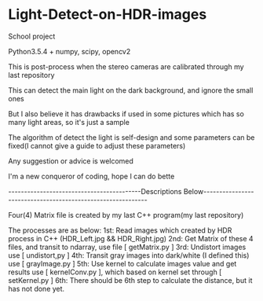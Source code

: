 # Light-Detect-on-HDR-images

School project

Python3.5.4 + numpy, scipy, opencv2

This is post-process when the stereo cameras are calibrated through my last repository

This can detect the main light on the dark background, and ignore the small ones

But I also believe it has drawbacks if used in some pictures which has so many light areas, so it's just a sample

The algorithm of detect the light is self-design and some parameters can be fixed(I cannot give a guide to adjust these parameters)

Any suggestion or advice is welcomed

I'm a new conqueror of coding, hope I can do bette

------------------------------------------Descriptions Below------------------------------------------------------------

Four(4) Matrix file is created by my last C++ program(my last repository)

The processes are as below:
    1st: Read images which created by HDR process in C++ (HDR_Left.jpg && HDR_Right.jpg)
    2nd: Get Matrix of these 4 files, and transit to ndarray, use file [ getMatrix.py ]
    3rd: Undistort images use [ undistort,py ]
    4th: Transit gray images into dark/white (I defined this) use [ grayImage.py ]
    5th: Use kernel to calculate images value and get results use [ kernelConv.py ], which based on kernel set through [ setKernel.py ]
    6th: There should be 6th step to calculate the distance, but it has not done yet.
 
